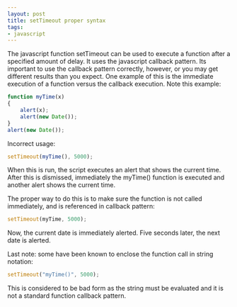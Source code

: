 ```yaml
---
layout: post
title: setTimeout proper syntax
tags:
- javascript
---
```


The javascript function setTimeout can be used to execute a function after a specified amount of delay.  It uses the javascript callback pattern.  Its important to use the callback pattern correctly, however, or you may get different results than you expect.  One example of this is the immediate execution of a function versus the callback execution.  Note this example:


```javascript
function myTime(x)
{
    alert(x);
    alert(new Date());
}
alert(new Date());
```


Incorrect usage:

    
```javascript
setTimeout(myTime(), 5000);
```


When this is run, the script executes an alert that shows the current time.  After this is dismissed, immediately the myTime() function is executed and another alert shows the current time.

The proper way to do this is to make sure the function is not called immediately, and is referenced in callback pattern:


```javascript
setTimeout(myTime, 5000);
```


Now, the current date is immediately alerted.  Five seconds later, the next date is alerted.


Last note: some have been known to enclose the function call in string notation:

    
```javascript
setTimeout("myTime()", 5000);
```


This is considered to be bad form as the string must be evaluated and it is not a standard function callback pattern.

